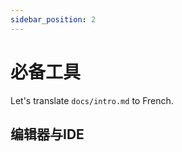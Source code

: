 ```yaml
---
sidebar_position: 2
---
```


# 必备工具

Let's translate `docs/intro.md` to French.

## 编辑器与IDE



## 

